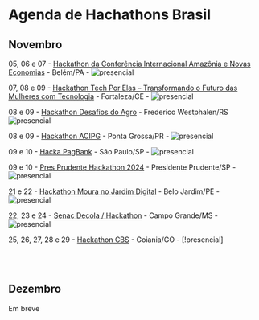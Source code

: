 <h1 text-align="center">Agenda de Hachathons Brasil</h1>

## Novembro
05, 06 e 07 - [Hackathon da Conferência Internacional Amazônia e Novas Economias](http://explorer.neoventures.global/hackathonconferencia) - Belém/PA - ![presencial]

07, 08 e 09 - [Hackathon Tech Por Elas – Transformando o Futuro das Mulheres com Tecnologia](https://www.even3.com.br/hackathon-portal-unico-para-mulheres-499661?organizador=e349358f-1cd8-46a3-9d77-0ae0151929e0&share=false&unique=true&private=true) - Fortaleza/CE - ![presencial]

08 e 09 - [Hackathon Desafios do Agro](https://docs.google.com/forms/d/1m1x1b80MP3riqPTUuwDigU0KJVquPXMF_rSORZsD8Yw/viewform?edit_requested=true) - Frederico Westphalen/RS ![presencial]

08 e 09 - [Hackathon ACIPG](https://lp.acipg.org.br/hackathon-acipg-2024) - Ponta Grossa/PR - ![presencial]

09 e 10 - [Hacka PagBank](https://hackapagbank.gupy.io/) - São Paulo/SP - ![presencial]

09 e 10 - [Pres Prudente Hackathon 2024](https://pphackathon.uxpro.com.br/) - Presidente Prudente/SP - ![presencial]

21 e 22 - [Hackathon Moura no Jardim Digital](https://docs.google.com/forms/d/1dPfRkTP5fAHhpyID1S5DP8alH2quVOaGEHrydAq9tIw/viewform?edit_requested=true) - Belo Jardim/PE - ![presencial]

22, 23 e 24 - [Senac Decola / Hackathon](https://www.sympla.com.br/evento/senac-decola-hackathon/2700209?referrer=ww3.ms.senac.br) - Campo Grande/MS - ![presencial]

25, 26, 27, 28 e 29 - [Hackathon CBS](https://19cbs.inf.ufg.br/) - Goiania/GO - [!presencial]

<br>
<br>

## Dezembro
Em breve

[online]: https://img.shields.io/badge/online-F95E7C
[presencial]: https://img.shields.io/badge/presencial-471A9B
[hibrido]: https://img.shields.io/badge/híbrido-B38412
